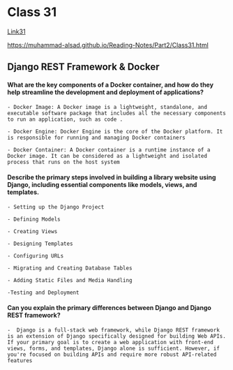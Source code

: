 # Class 31

[Link31](./Class31.md)

https://muhammad-alsad.github.io/Reading-Notes/Part2/Class31.html

## Django REST Framework & Docker

#### What are the key components of a Docker container, and how do they help streamline the development and deployment of applications?
    - Docker Image: A Docker image is a lightweight, standalone, and executable software package that includes all the necessary components to run an application, such as code .

    - Docker Engine: Docker Engine is the core of the Docker platform. It is responsible for running and managing Docker containers

    - Docker Container: A Docker container is a runtime instance of a Docker image. It can be considered as a lightweight and isolated process that runs on the host system


#### Describe the primary steps involved in building a library website using Django, including essential components like models, views, and templates.

    - Setting up the Django Project

    - Defining Models

    - Creating Views

    - Designing Templates

    - Configuring URLs

    - Migrating and Creating Database Tables

    - Adding Static Files and Media Handling

    -Testing and Deployment


####  Can you explain the primary differences between Django and Django REST framework?

    -  Django is a full-stack web framework, while Django REST framework is an extension of Django specifically designed for building Web APIs. If your primary goal is to create a web application with front-end views, forms, and templates, Django alone is sufficient. However, if you're focused on building APIs and require more robust API-related features